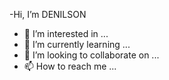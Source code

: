 -Hi, I’m  DENILSON
- 👀 I’m interested in ...  
- 🌱 I’m currently learning ...
- 💞️ I’m looking to collaborate on ...
- 📫 How to reach me ...

<!---
DENILSONdrds/DENILSONdrds is a ✨ special ✨ repository because its `README.md` (this file) appears on your GitHub profile.
You can click the Preview link to take a look at your changes.
--->
